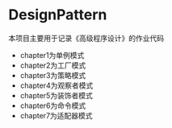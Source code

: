 # DesignPattern

本项目主要用于记录《高级程序设计》的作业代码

* chapter1为单例模式
* chapter2为工厂模式
* chapter3为策略模式
* chapter4为观察者模式
* chapter5为装饰者模式
* chapter6为命令模式
* chapter7为适配器模式